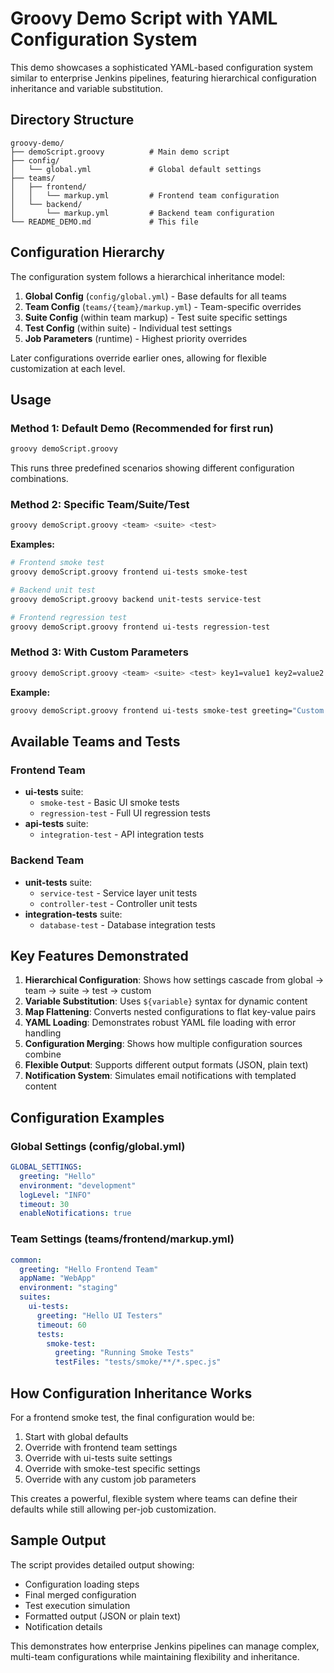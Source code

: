 # Groovy Demo Script with YAML Configuration System

This demo showcases a sophisticated YAML-based configuration system similar to enterprise Jenkins pipelines, featuring hierarchical configuration inheritance and variable substitution.

## Directory Structure

```
groovy-demo/
├── demoScript.groovy          # Main demo script
├── config/
│   └── global.yml             # Global default settings
├── teams/
│   ├── frontend/
│   │   └── markup.yml         # Frontend team configuration
│   └── backend/
│       └── markup.yml         # Backend team configuration
└── README_DEMO.md             # This file
```

## Configuration Hierarchy

The configuration system follows a hierarchical inheritance model:

1. **Global Config** (`config/global.yml`) - Base defaults for all teams
2. **Team Config** (`teams/{team}/markup.yml`) - Team-specific overrides
3. **Suite Config** (within team markup) - Test suite specific settings
4. **Test Config** (within suite) - Individual test settings
5. **Job Parameters** (runtime) - Highest priority overrides

Later configurations override earlier ones, allowing for flexible customization at each level.

## Usage

### Method 1: Default Demo (Recommended for first run)
```bash
groovy demoScript.groovy
```
This runs three predefined scenarios showing different configuration combinations.

### Method 2: Specific Team/Suite/Test
```bash
groovy demoScript.groovy <team> <suite> <test>
```

**Examples:**
```bash
# Frontend smoke test
groovy demoScript.groovy frontend ui-tests smoke-test

# Backend unit test
groovy demoScript.groovy backend unit-tests service-test

# Frontend regression test
groovy demoScript.groovy frontend ui-tests regression-test
```

### Method 3: With Custom Parameters
```bash
groovy demoScript.groovy <team> <suite> <test> key1=value1 key2=value2
```

**Example:**
```bash
groovy demoScript.groovy frontend ui-tests smoke-test greeting="Custom Hello!" environment=production logLevel=DEBUG
```

## Available Teams and Tests

### Frontend Team
- **ui-tests** suite:
  - `smoke-test` - Basic UI smoke tests
  - `regression-test` - Full UI regression tests
- **api-tests** suite:
  - `integration-test` - API integration tests

### Backend Team
- **unit-tests** suite:
  - `service-test` - Service layer unit tests
  - `controller-test` - Controller unit tests
- **integration-tests** suite:
  - `database-test` - Database integration tests

## Key Features Demonstrated

1. **Hierarchical Configuration**: Shows how settings cascade from global → team → suite → test → custom
2. **Variable Substitution**: Uses `${variable}` syntax for dynamic content
3. **Map Flattening**: Converts nested configurations to flat key-value pairs
4. **YAML Loading**: Demonstrates robust YAML file loading with error handling
5. **Configuration Merging**: Shows how multiple configuration sources combine
6. **Flexible Output**: Supports different output formats (JSON, plain text)
7. **Notification System**: Simulates email notifications with templated content

## Configuration Examples

### Global Settings (config/global.yml)
```yaml
GLOBAL_SETTINGS:
  greeting: "Hello"
  environment: "development"
  logLevel: "INFO"
  timeout: 30
  enableNotifications: true
```

### Team Settings (teams/frontend/markup.yml)
```yaml
common:
  greeting: "Hello Frontend Team"
  appName: "WebApp"
  environment: "staging"
  suites:
    ui-tests:
      greeting: "Hello UI Testers"
      timeout: 60
      tests:
        smoke-test:
          greeting: "Running Smoke Tests"
          testFiles: "tests/smoke/**/*.spec.js"
```

## How Configuration Inheritance Works

For a frontend smoke test, the final configuration would be:

1. Start with global defaults
2. Override with frontend team settings
3. Override with ui-tests suite settings  
4. Override with smoke-test specific settings
5. Override with any custom job parameters

This creates a powerful, flexible system where teams can define their defaults while still allowing per-job customization.

## Sample Output

The script provides detailed output showing:
- Configuration loading steps
- Final merged configuration
- Test execution simulation
- Formatted output (JSON or plain text)
- Notification details

This demonstrates how enterprise Jenkins pipelines can manage complex, multi-team configurations while maintaining flexibility and inheritance.
